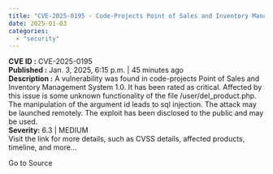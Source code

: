 ```yaml
---
title: "CVE-2025-0195 - Code-Projects Point of Sales and Inventory Management System SQL Injection"
date: 2025-01-03
categories: 
  - "security"
---
```


**CVE ID :** CVE-2025-0195  
**Published :** Jan. 3, 2025, 6:15 p.m. | 45 minutes ago  
**Description :** A vulnerability was found in code-projects Point of Sales and Inventory Management System 1.0. It has been rated as critical. Affected by this issue is some unknown functionality of the file /user/del\_product.php. The manipulation of the argument id leads to sql injection. The attack may be launched remotely. The exploit has been disclosed to the public and may be used.  
**Severity:** 6.3 | MEDIUM  
Visit the link for more details, such as CVSS details, affected products, timeline, and more...

Go to Source
